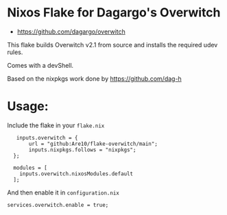 # Nixos Flake for Dagargo's Overwitch
- https://github.com/dagargo/overwitch

This flake builds Overwitch v2.1 from source and installs the required udev rules.

Comes with a devShell.

Based on the nixpkgs work done by https://github.com/dag-h

# Usage:
Include the flake in your `flake.nix`
```
   inputs.overwitch = {
       url = "github:Are10/flake-overwitch/main";
       inputs.nixpkgs.follows = "nixpkgs";
  };

  modules = [
    inputs.overwitch.nixosModules.default
  ];
```

And then enable it in `configuration.nix`
```   
services.overwitch.enable = true; 
```
